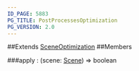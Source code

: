 ```yaml
---
ID_PAGE: 5883
PG_TITLE: PostProcessesOptimization
PG_VERSION: 2.0
---
```


##Extends [SceneOptimization](page.php?p=5879)
##Members

###apply : (scene: [Scene](page.php?p=5725)) =&gt; boolean



